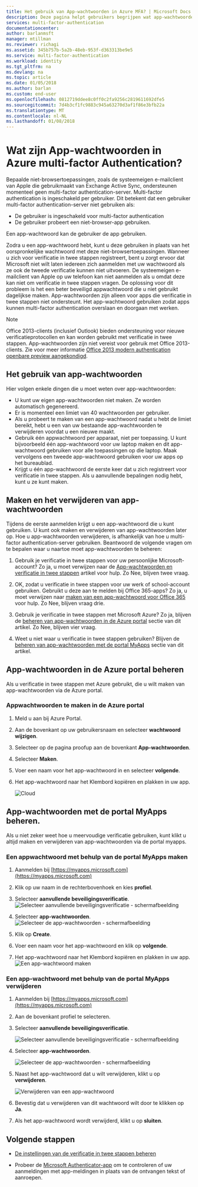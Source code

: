 ```yaml
---
title: Het gebruik van App-wachtwoorden in Azure MFA? | Microsoft Docs
description: Deze pagina helpt gebruikers begrijpen wat app-wachtwoorden zijn en wat ze worden gebruikt met betrekking tot de Azure MFA.
services: multi-factor-authentication
documentationcenter: 
author: barlanmsft
manager: mtillman
ms.reviewer: richagi
ms.assetid: 345b757b-5a2b-48eb-953f-d363313be9e5
ms.service: multi-factor-authentication
ms.workload: identity
ms.tgt_pltfrm: na
ms.devlang: na
ms.topic: article
ms.date: 01/05/2018
ms.author: barlan
ms.custom: end-user
ms.openlocfilehash: 0812719ddee8c0ff0c2fa9256c2819611692dfe5
ms.sourcegitcommit: 7d4b3cf1fc9883c945a63270d3af1f86e3bfb22a
ms.translationtype: MT
ms.contentlocale: nl-NL
ms.lasthandoff: 01/08/2018
---
```

# <a name="what-are-app-passwords-in-azure-multi-factor-authentication"></a>Wat zijn App-wachtwoorden in Azure multi-factor Authentication?
Bepaalde niet-browsertoepassingen, zoals de systeemeigen e-mailclient van Apple die gebruikmaakt van Exchange Active Sync, ondersteunen momenteel geen multi-factor authentication-server. Multi-factor authentication is ingeschakeld per gebruiker.  Dit betekent dat een gebruiker multi-factor authentication-server niet gebruiken als:

- De gebruiker is ingeschakeld voor multi-factor authentication
- De gebruiker probeert een niet-browser-app gebruiken.

Een app-wachtwoord kan de gebruiker de app gebruiken.

Zodra u een app-wachtwoord hebt, kunt u deze gebruiken in plaats van het oorspronkelijke wachtwoord met deze niet-browsertoepassingen. Wanneer u zich voor verificatie in twee stappen registreert, bent u zorgt ervoor dat Microsoft niet wilt laten iedereen zich aanmelden met uw wachtwoord als ze ook de tweede verificatie kunnen niet uitvoeren. De systeemeigen e-mailclient van Apple op uw telefoon kan niet aanmelden als u omdat deze kan niet om verificatie in twee stappen vragen. De oplossing voor dit probleem is het een beter beveiligd appwachtwoord die u niet gebruikt dagelijkse maken. App-wachtwoorden zijn alleen voor apps die verificatie in twee stappen niet ondersteunt. Het app-wachtwoord gebruiken zodat apps kunnen multi-factor authentication overslaan en doorgaan met werken.


> [!NOTE]
> Office 2013-clients (inclusief Outlook) bieden ondersteuning voor nieuwe verificatieprotocollen en kan worden gebruikt met verificatie in twee stappen. App-wachtwoorden zijn niet vereist voor gebruik met Office 2013-clients.  Zie voor meer informatie [Office 2013 modern authentication openbare preview aangekondigd](https://blogs.office.com/2015/03/23/office-2013-modern-authentication-public-preview-announced/).


## <a name="how-to-use-app-passwords"></a>Het gebruik van app-wachtwoorden
Hier volgen enkele dingen die u moet weten over app-wachtwoorden:

* U kunt uw eigen app-wachtwoorden niet maken. Ze worden automatisch gegenereerd.
* Er is momenteel een limiet van 40 wachtwoorden per gebruiker.
* Als u probeert te maken van een app-wachtwoord nadat u hebt de limiet bereikt, hebt u een van uw bestaande app-wachtwoorden te verwijderen voordat u een nieuwe maakt.
* Gebruik één appwachtwoord per apparaat, niet per toepassing. U kunt bijvoorbeeld één app-wachtwoord voor uw laptop maken en dit app-wachtwoord gebruiken voor alle toepassingen op die laptop. Maak vervolgens een tweede app-wachtwoord gebruiken voor uw apps op het bureaublad.
* Krijgt u één app-wachtwoord de eerste keer dat u zich registreert voor verificatie in twee stappen.  Als u aanvullende bepalingen nodig hebt, kunt u ze kunt maken.



## <a name="creating-and-deleting-app-passwords"></a>Maken en het verwijderen van app-wachtwoorden
Tijdens de eerste aanmelden krijgt u een app-wachtwoord die u kunt gebruiken.  U kunt ook maken en verwijderen van app-wachtwoorden later op. Hoe u app-wachtwoorden verwijderen, is afhankelijk van hoe u multi-factor authentication-server gebruiken. Beantwoord de volgende vragen om te bepalen waar u naartoe moet app-wachtwoorden te beheren:

1. Gebruik je verificatie in twee stappen voor uw persoonlijke Microsoft-account? Zo ja, u moet verwijzen naar de [App-wachtwoorden en verificatie in twee stappen](https://support.microsoft.com/help/12409/microsoft-account-app-passwords-two-step-verification) artikel voor hulp. Zo Nee, blijven twee vraag.

2. OK, zodat u verificatie in twee stappen voor uw werk of school-account gebruiken. Gebruikt u deze aan te melden bij Office 365-apps? Zo ja, u moet verwijzen naar [maken van een app-wachtwoord voor Office 365](https://support.office.com/article/Create-an-app-password-for-Office-365-3e7c860f-bda4-4441-a618-b53953ee1183) voor hulp. Zo Nee, blijven vraag drie.

3. Gebruik je verificatie in twee stappen met Microsoft Azure? Zo ja, blijven de [beheren van app-wachtwoorden in de Azure portal](#manage-app-passwords-in-the-Azure-portal) sectie van dit artikel. Zo Nee, blijven vier vraag.

4. Weet u niet waar u verificatie in twee stappen gebruiken? Blijven de [beheren van app-wachtwoorden met de portal MyApps](#manage-app-passwords-with-the-myapps-portal) sectie van dit artikel.


## <a name="manage-app-passwords-in-the-azure-portal"></a>App-wachtwoorden in de Azure portal beheren
Als u verificatie in twee stappen met Azure gebruikt, die u wilt maken van app-wachtwoorden via de Azure portal.

### <a name="to-create-app-passwords-in-the-azure-portal"></a>Appwachtwoorden te maken in de Azure portal
1. Meld u aan bij Azure Portal.
2. Aan de bovenkant op uw gebruikersnaam en selecteer **wachtwoord wijzigen**.
3. Selecteer op de pagina proofup aan de bovenkant **App-wachtwoorden**.
4. Selecteer **Maken**.
5. Voer een naam voor het app-wachtwoord in en selecteer **volgende**.
6. Het app-wachtwoord naar het Klembord kopiëren en plakken in uw app.

   ![Cloud](./media/multi-factor-authentication-end-user-app-passwords/app2.png)


## <a name="manage-app-passwords-with-the-myapps-portal"></a>App-wachtwoorden met de portal MyApps beheren.
Als u niet zeker weet hoe u meervoudige verificatie gebruiken, kunt klikt u altijd maken en verwijderen van app-wachtwoorden via de portal myapps.

### <a name="to-create-an-app-password-using-the-myapps-portal"></a>Een appwachtwoord met behulp van de portal MyApps maken
1. Aanmelden bij [https://myapps.microsoft.com](https://myapps.microsoft.com)
2. Klik op uw naam in de rechterbovenhoek en kies **profiel**.
3. Selecteer **aanvullende beveiligingsverificatie**.
   ![Selecteer aanvullende beveiligingsverificatie - schermafbeelding](./media/multi-factor-authentication-end-user-manage/myapps1.png)

4. Selecteer **app-wachtwoorden**.
   ![Selecteer de app-wachtwoorden - schermafbeelding](./media/multi-factor-authentication-end-user-app-passwords/apppass2.png)

5. Klik op **Create**.
6. Voer een naam voor het app-wachtwoord en klik op **volgende**.
7. Het app-wachtwoord naar het Klembord kopiëren en plakken in uw app.
   ![Een app-wachtwoord maken](./media/multi-factor-authentication-end-user-app-passwords/create2.png)

### <a name="to-delete-an-app-password-using-the-myapps-portal"></a>Een app-wachtwoord met behulp van de portal MyApps verwijderen
1. Aanmelden bij [https://myapps.microsoft.com](https://myapps.microsoft.com)
2. Aan de bovenkant profiel te selecteren.
3. Selecteer **aanvullende beveiligingsverificatie**.

   ![Selecteer aanvullende beveiligingsverificatie - schermafbeelding](./media/multi-factor-authentication-end-user-manage/myapps1.png)

4. Selecteer **app-wachtwoorden**.

   ![Selecteer de app-wachtwoorden - schermafbeelding](./media/multi-factor-authentication-end-user-app-passwords/apppass2.png)

5. Naast het app-wachtwoord dat u wilt verwijderen, klikt u op **verwijderen**.

   ![Verwijderen van een app-wachtwoord](./media/multi-factor-authentication-end-user-app-passwords/delete1.png)

6. Bevestig dat u verwijderen van dit wachtwoord wilt door te klikken op **Ja**.
7. Als het app-wachtwoord wordt verwijderd, klikt u op **sluiten**.

## <a name="next-steps"></a>Volgende stappen

- [De instellingen van de verificatie in twee stappen beheren](multi-factor-authentication-end-user-manage-settings.md)

- Probeer de [Microsoft Authenticator-app](microsoft-authenticator-app-how-to.md) om te controleren of uw aanmeldingen met app-meldingen in plaats van de ontvangen tekst of aanroepen.
